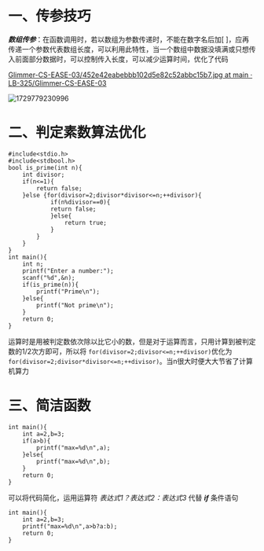# 一、传参技巧

***数组传参***：在函数调用时，若以数组为参数传递时，不能在数字名后加[ ]，应再传递一个参数代表数组长度，可以利用此特性，当一个数组中数据没填满或只想传入前面部分数据时，可以控制传入长度，可以减少运算时间，优化了代码

[Glimmer-CS-EASE-03/452e42eabebbb102d5e82c52abbc15b7.jpg at main · LB-325/Glimmer-CS-EASE-03](https://github.com/LB-325/Glimmer-CS-EASE-03/blob/main/452e42eabebbb102d5e82c52abbc15b7.jpg)

![1729779230996](image/codeoptimization/1729779230996.png)

# 二、判定素数算法优化

```
#include<stdio.h>
#include<stdbool.h>
bool is_prime(int n){
    int divisor;
    if(n<=1){
        return false;
    }else {for(divisor=2;divisor*divisor<=n;++divisor){
            if(n%divisor==0){
            return false;
            }else{
                return true;
            }
        }
    }
}
int main(){
    int n;
    printf("Enter a number:");
    scanf("%d",&n);
    if(is_prime(n)){
        printf("Prime\n");
    }else{
        printf("Not prime\n");
    }
    return 0;
}
```

运算时是用被判定数依次除以比它小的数，但是对于运算而言，只用计算到被判定数的1/2次方即可，所以将 `for(divisor=2;divisor<=n;++divisor)`优化为 `for(divisor=2;divisor*divisor<=n;++divisor)`。当n很大时便大大节省了计算机算力

# 三、简洁函数

```
int main(){
    int a=2,b=3;
    if(a>b){
        printf("max=%d\n",a);
    }else{
        printf("max=%d\n",b);
    }
    return 0;
}
```

可以将代码简化，运用运算符 *表达式1？表达式2：表达式3* 代替 ***if*** 条件语句

```
int main(){
    int a=2,b=3;
    printf("max=%d\n",a>b?a:b);
    return 0;
}
```
